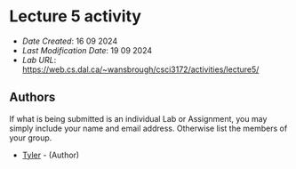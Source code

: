 # Lecture 5 activity

* *Date Created*: 16 09 2024
* *Last Modification Date*: 19 09 2024
* *Lab URL*: <https://web.cs.dal.ca/~wansbrough/csci3172/activities/lecture5/>


## Authors

If what is being submitted is an individual Lab or Assignment, you may simply include your name and email address. Otherwise list the members of your group.

* [Tyler](ty868750@dal.ca) - (Author)





